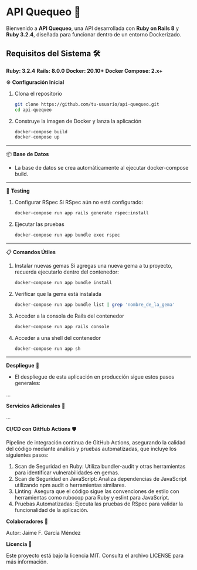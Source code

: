 # API Quequeo 🚀

Bienvenido a __API Quequeo__, una API desarrollada con __Ruby on Rails 8__ y __Ruby 3.2.4__, diseñada para funcionar dentro de un entorno Dockerizado. 

## Requisitos del Sistema 🛠️

__Ruby: 3.2.4__
__Rails: 8.0.0__
__Docker: 20.10+__
__Docker Compose: 2.x+__

⚙️ **Configuración Inicial** 
1. Clona el repositorio
   ```bash
   git clone https://github.com/tu-usuario/api-quequeo.git
   cd api-quequeo
2. Construye la imagen de Docker y lanza la aplicación
    ```bash
    docker-compose build
    docker-compose up
****
📦 **Base de Datos**
- La base de datos se crea automáticamente al ejecutar docker-compose build.
****
🧪 **Testing**
1. Configurar RSpec
Si RSpec aún no está configurado:
    ```bash
    docker-compose run app rails generate rspec:install
2. Ejecutar las pruebas
    ```bash
    docker-compose run app bundle exec rspec
****
📋 **Comandos Útiles**
1. Instalar nuevas gemas
Si agregas una nueva gema a tu proyecto, recuerda ejecutarlo dentro del contenedor:
    ```bash
    docker-compose run app bundle install
2. Verificar que la gema está instalada
    ```bash
    docker-compose run app bundle list | grep 'nombre_de_la_gema'
3. Acceder a la consola de Rails del contenedor
    ```bash
    docker-compose run app rails console
4. Acceder a una shell del contenedor
    ```bash
    docker-compose run app sh
****
**Despliegue** 🚢

- El despliegue de esta aplicación en producción sigue estos pasos generales:

...

**Servicios Adicionales** 🔧

...

**CI/CD con GitHub Actions** 🛡️

Pipeline de integración continua de GitHub Actions, asegurando la calidad del código mediante análisis y pruebas automatizadas, que incluye los siguientes pasos:
1. Scan de Seguridad en Ruby: Utiliza bundler-audit y otras herramientas para identificar vulnerabilidades en gemas.
2. Scan de Seguridad en JavaScript: Analiza dependencias de JavaScript utilizando npm audit o herramientas similares.
3. Linting: Asegura que el código sigue las convenciones de estilo con herramientas como rubocop para Ruby y eslint para JavaScript.
4. Pruebas Automatizadas: Ejecuta las pruebas de RSpec para validar la funcionalidad de la aplicación.

**Colaboradores** 👥

Autor: Jaime F. García Méndez

**Licencia** 📜

Este proyecto está bajo la licencia MIT. Consulta el archivo LICENSE para más información.